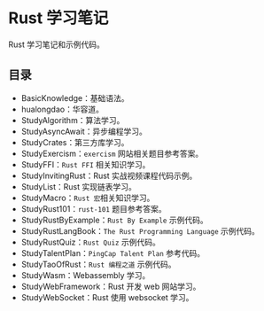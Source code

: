 # Rust 学习笔记

Rust 学习笔记和示例代码。

## 目录

- BasicKnowledge：基础语法。
- hualongdao：华容道。
- StudyAlgorithm：算法学习。
- StudyAsyncAwait：异步编程学习。
- StudyCrates：第三方库学习。
- StudyExercism：`exercism` 网站相关题目参考答案。
- StudyFFI：`Rust FFI` 相关知识学习。
- StudyInvitingRust：Rust 实战视频课程代码示例。
- StudyList：Rust 实现链表学习。
- StudyMacro：`Rust 宏`相关知识学习。
- StudyRust101：`rust-101` 题目参考答案。
- StudyRustByExample：`Rust By Example` 示例代码。
- StudyRustLangBook：`The Rust Programming Language` 示例代码。
- StudyRustQuiz：`Rust Quiz` 示例代码。
- StudyTalentPlan：`PingCap Talent Plan` 参考代码。
- StudyTaoOfRust：`Rust 编程之道` 示例代码。
- StudyWasm：Webassembly 学习。
- StudyWebFramework：Rust 开发 web 网站学习。
- StudyWebSocket：Rust 使用 websocket 学习。
